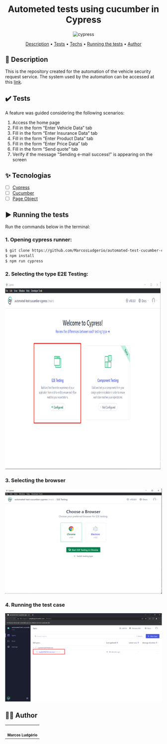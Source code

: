 <div align="center" display="flex" style="justify-content:flex-start;">
<h1>  Autometed tests using cucumber in Cypress </h1>
</div>
<div align="center" display="flex" style="justify-content:flex-start;">
      <img align="center" alt="cypress" src="https://cloud.githubusercontent.com/assets/1268976/20607953/d7ae489c-b24a-11e6-9cc4-91c6c74c5e88.png" />
</div>

<p align="center">
 <a href="#desc">Description</a> •
 <a href="#features">Tests</a> •
 <a href="#tecnologias">Techs</a> • 
 <a href="#executando">Running the tests</a> • 
 <a href="#autor">Author</a>
</p>

<div id="desc"/>

## 📝 Description
This is the repository created for the automation of the vehicle security request service. The system used by the automation can be accessed at this [link](http://sampleapp.tricentis.com/101/app.php).

<div id="features" />

## ✔️ Tests
A feature was guided considering the following scenarios:
1. Access the home page
2. Fill in the form “Enter Vehicle Data” tab
3. Fill in the form “Enter Insurance Data” tab
4. Fill in the form “Enter Product Data” tab
5. Fill in the form “Enter Price Data” tab
6. Fill in the form “Send quote” tab
7. Verify if the message "Sending e-mail success!" is appearing on the screen


<div id="tecnologias"/>

## ✨ Tecnologias

-   [ ] [Cypress](https://www.cypress.io/)
-   [ ] [Cucumber](https://cucumber.io/)
-   [ ] [Page Object](https://selenium-python.readthedocs.io/page-objects.html)
  
<div id="executando" />

## ▶️ Running the tests

Run the commands below in the terminal:

### 1. Opening cypress runner:
```sh
$ git clone https://github.com/MarcosLudgerio/automated-test-cucumber-cypress.git
$ npm install
$ npm run cypress
```
### 2. Selecting the type E2E Testing:

<img src="https://raw.githubusercontent.com/MarcosLudgerio/automated-test-cucumber-cypress/main/screenshots/selecting-type-test.png" alt="Select type text" width="500" height="600"/>

### 3. Selecting the browser
![Select the browser](https://raw.githubusercontent.com/MarcosLudgerio/automated-test-cucumber-cypress/main/screenshots/selecting-browser.png)

### 4. Running the test case
![Running a test case](https://raw.githubusercontent.com/MarcosLudgerio/automated-test-cucumber-cypress/main/screenshots/running-feature.png)

<div id="autor" />

## 👩‍💻 Author 

<table>
   <tr>
     <td align="center" display="flex" style="justify-content:center;">
        <a href="https://github.com/MarcosLudgerio">
         <img style="border-radius: 50%;" src="https://avatars0.githubusercontent.com/u/43012976?s=460&u=1163c04d9f35b577063b3f6550ae520c4dd2f866&v=4" width="100px;" alt=""/>
        </a>
        <br/><sub><b>Marcos Ludgério</b></sub>
     </td>
   </tr>
</table>
